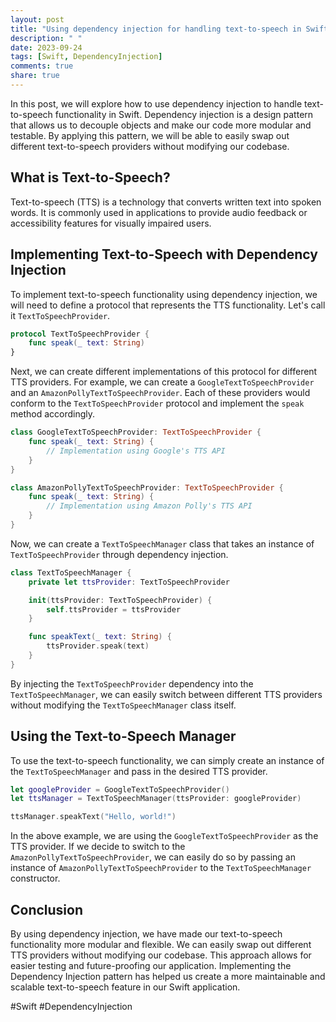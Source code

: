 ```yaml
---
layout: post
title: "Using dependency injection for handling text-to-speech in Swift"
description: " "
date: 2023-09-24
tags: [Swift, DependencyInjection]
comments: true
share: true
---
```


In this post, we will explore how to use dependency injection to handle text-to-speech functionality in Swift. Dependency injection is a design pattern that allows us to decouple objects and make our code more modular and testable. By applying this pattern, we will be able to easily swap out different text-to-speech providers without modifying our codebase.

## What is Text-to-Speech?

Text-to-speech (TTS) is a technology that converts written text into spoken words. It is commonly used in applications to provide audio feedback or accessibility features for visually impaired users.

## Implementing Text-to-Speech with Dependency Injection

To implement text-to-speech functionality using dependency injection, we will need to define a protocol that represents the TTS functionality. Let's call it `TextToSpeechProvider`.

```swift
protocol TextToSpeechProvider {
    func speak(_ text: String)
}
```

Next, we can create different implementations of this protocol for different TTS providers. For example, we can create a `GoogleTextToSpeechProvider` and an `AmazonPollyTextToSpeechProvider`. Each of these providers would conform to the `TextToSpeechProvider` protocol and implement the `speak` method accordingly.

```swift
class GoogleTextToSpeechProvider: TextToSpeechProvider {
    func speak(_ text: String) {
        // Implementation using Google's TTS API
    }
}

class AmazonPollyTextToSpeechProvider: TextToSpeechProvider {
    func speak(_ text: String) {
        // Implementation using Amazon Polly's TTS API
    }
}
```

Now, we can create a `TextToSpeechManager` class that takes an instance of `TextToSpeechProvider` through dependency injection.

```swift
class TextToSpeechManager {
    private let ttsProvider: TextToSpeechProvider

    init(ttsProvider: TextToSpeechProvider) {
        self.ttsProvider = ttsProvider
    }

    func speakText(_ text: String) {
        ttsProvider.speak(text)
    }
}
```

By injecting the `TextToSpeechProvider` dependency into the `TextToSpeechManager`, we can easily switch between different TTS providers without modifying the `TextToSpeechManager` class itself.

## Using the Text-to-Speech Manager

To use the text-to-speech functionality, we can simply create an instance of the `TextToSpeechManager` and pass in the desired TTS provider.

```swift
let googleProvider = GoogleTextToSpeechProvider()
let ttsManager = TextToSpeechManager(ttsProvider: googleProvider)

ttsManager.speakText("Hello, world!")
```

In the above example, we are using the `GoogleTextToSpeechProvider` as the TTS provider. If we decide to switch to the `AmazonPollyTextToSpeechProvider`, we can easily do so by passing an instance of `AmazonPollyTextToSpeechProvider` to the `TextToSpeechManager` constructor.

## Conclusion

By using dependency injection, we have made our text-to-speech functionality more modular and flexible. We can easily swap out different TTS providers without modifying our codebase. This approach allows for easier testing and future-proofing our application. Implementing the Dependency Injection pattern has helped us create a more maintainable and scalable text-to-speech feature in our Swift application.

#Swift #DependencyInjection